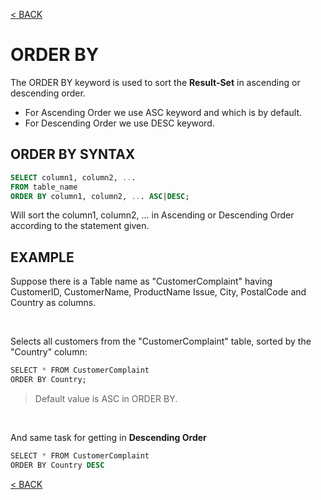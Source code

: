 [< BACK](README.md)

# ORDER BY

The ORDER BY keyword is used to sort the **Result-Set** in ascending or descending order.
+ For Ascending Order we use ASC keyword and which is by default.
+ For Descending Order we use DESC keyword.

## ORDER BY SYNTAX
```sql
SELECT column1, column2, ...
FROM table_name
ORDER BY column1, column2, ... ASC|DESC;
```
Will sort the column1, column2, ... in Ascending or Descending Order according to the statement given.


## EXAMPLE

Suppose there is a Table name as "CustomerComplaint" having CustomerID, CustomerName, ProductName
Issue, City, PostalCode and Country as columns.

<br />

Selects all customers from the "CustomerComplaint" table, sorted by the "Country" column: 
```sql
SELECT * FROM CustomerComplaint
ORDER BY Country;
```

> Default value is ASC in ORDER BY.

<br />

And same task for getting in **Descending Order**
```sql
SELECT * FROM CustomerComplaint
ORDER BY Country DESC
```
[< BACK](README.md)
